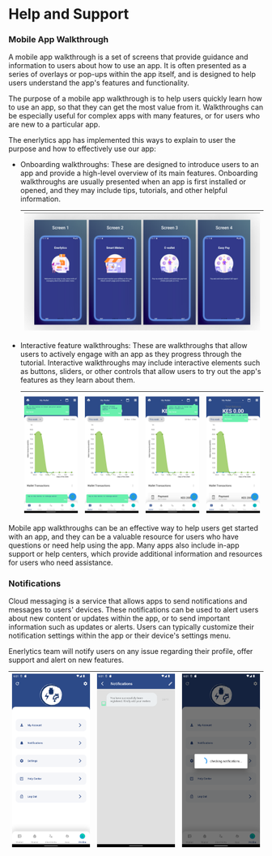 # Help and Support

### Mobile App Walkthrough

A mobile app walkthrough is a set of screens that provide guidance and information to users about how to use an app. It is often presented as a series of overlays or pop-ups within the app itself, and is designed to help users understand the app's features and functionality.

The purpose of a mobile app walkthrough is to help users quickly learn how to use an app, so that they can get the most value from it. Walkthroughs can be especially useful for complex apps with many features, or for users who are new to a particular app.

The enerlytics app has implemented this ways to explain to user the purpose and how to effectively use our app:

- Onboarding walkthroughs: These are designed to introduce users to an app and provide a high-level overview of its main features. Onboarding walkthroughs are usually presented when an app is first installed or opened, and they may include tips, tutorials, and other helpful information.

  | <img src="images/design/Screenshot from 2022-12-02 15-59-19.png" style="zoom:50%;" /> |
  | ------------------------------------------------------------ |

  

- Interactive feature walkthroughs: These are walkthroughs that allow users to actively engage with an app as they progress through the tutorial. Interactive walkthroughs may include interactive elements such as buttons, sliders, or other controls that allow users to try out the app's features as they learn about them.

  | <img src="images/support/Screenshot_1669863825.png" style="zoom:50%;" /> | <img src="images/support/Screenshot_1669863829.png" style="zoom:50%;" /> | <img src="images/support/Screenshot_1669863835.png" style="zoom:50%;" /> | <img src="images/support/Screenshot_1669863847.png" style="zoom:50%;" /> |
  | ------------------------------------------------------------ | ------------------------------------------------------------ | ------------------------------------------------------------ | ------------------------------------------------------------ |

  

Mobile app walkthroughs can be an effective way to help users get started with an app, and they can be a valuable resource for users who have questions or need help using the app. Many apps also include in-app support or help centers, which provide additional information and resources for users who need assistance.

### Notifications

Cloud messaging is a service that allows apps to send notifications and messages to users' devices. These notifications can be used to alert users about new content or updates within the app, or to send important information such as updates or alerts. Users can typically customize their notification settings within the app or their device's settings menu. 

Enerlytics team will notify users on any issue regarding their profile, offer support and alert on new features.

| <img src="images/settings/Screenshot_1669863673.png" style="zoom:50%;" /> | <img src="images/settings/Screenshot_1669863688.png" style="zoom:50%;" /> | <img src="images/settings/Screenshot_1669863715.png" style="zoom:50%;" /> |
| ------------------------------------------------------------ | ------------------------------------------------------------ | ------------------------------------------------------------ |

